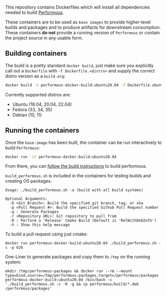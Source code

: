 This repository contains Dockerfiles which will install all dependencies needed to build [Performous](https://github.com/performous/performous/wiki/Building-and-installing-from-source).  

These containers are to be used as `base images` to provide higher-level builds and packages and to produce artifacts for downstream consumption. These containers **do not** provide a running version of `Performous` or contain the project source in any usable form.  

## Building containers
The build is a pretty standard `docker build`, just make sure you explicitly call out a `Dockerfile` with `-f Dockerfile.<distro>` and supply the correct distro version as a `build-arg`:  
```sh
docker build -t performous-docker-build:ubuntu20.04 -f Dockerfile.ubuntu --build-arg OS_VERSION=20.04 .
```

Currently supported distros are:
- Ubuntu (18.04, 20.04, 22.04)
- Fedora (33, 34, 35)
- Debian (10, 11)

## Running the containers
Once the `base-image` has been built, the container can be run interactively to build `Performous`:  
```sh
docker run -it performous-docker-build:ubuntu20.04
```  

From there, you can [follow the build instructions](https://github.com/performous/performous/wiki/Building-and-installing-from-source#downloading-and-installing-the-sources) to build performous.  


`build_performous.sh` is included in the containers for testing builds and creating OS packages.
```
Usage: ./build_performous.sh -a (build with all build systems)

Optional Arguments:
  -b <Git Branch>: Build the specified git branch, tag, or sha
  -p <Pull Request #>: Build the specified Github Pull Request number
  -g : Generate Packages
  -r <Repository URL>: Git repository to pull from
  -R : Perform a 'Release' Cmake Build (Default is 'RelWithDebInfo')
  -h : Show this help message
```

To build a pull request using just cmake:
```
docker run performous-docker-build:ubuntu20.04 ./build_performous.sh -c -p 626
```

One-Liner to generate packages and copy them to `/tmp` on the running system:
```
mkdir /tmp/performous-packages && docker run --rm --mount type=bind,source=/tmp/performous-packages,target=/performous/packages performous-docker-build:ubuntu20.04 /bin/bash -c './build_performous.sh -c -R -g && cp performous/build/*.deb /performous/packages'
```
